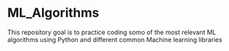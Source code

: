 # ML_Algorithms
This repository goal is to practice coding somo of the most relevant ML algorithms using Python and different common Machine learning libraries
